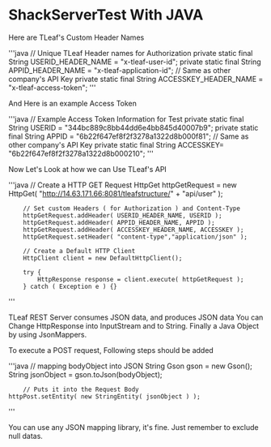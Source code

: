 ShackServerTest With JAVA
===============

Here are TLeaf's Custom Header Names

'''java
	// Unique TLeaf Header names for Authorization
	private static final String USERID_HEADER_NAME = "x-tleaf-user-id";
	private static final String APPID_HEADER_NAME = "x-tleaf-application-id"; // Same as other company's API Key
	private static final String ACCESSKEY_HEADER_NAME = "x-tleaf-access-token";
'''


And Here is an example Access Token


'''java
	// Example Access Token Information for Test
	private static final String USERID = "344bc889c8bb44dd6e4bb845d40007b9";
	private static final String APPID = "6b22f647ef8f2f3278a1322d8b000f81"; // Same as other company's API Key
	private static final String ACCESSKEY= "6b22f647ef8f2f3278a1322d8b000210";
'''


Now Let's Look at how we can Use TLeaf's API


'''java
    	// Create a HTTP GET Request
    	HttpGet httpGetRequest = new HttpGet( "http://14.63.171.66:8081/tleafstructure/" + "api/user" );
    	
    	// Set custom Headers ( for Authorization ) and Content-Type
    	httpGetRequest.addHeader( USERID_HEADER_NAME, USERID );
    	httpGetRequest.addHeader( APPID_HEADER_NAME, APPID );
    	httpGetRequest.addHeader( ACCESSKEY_HEADER_NAME, ACCESSKEY );
    	httpGetRequest.setHeader( "content-type","application/json" );
    	
    	// Create a Default HTTP Client
    	HttpClient client = new DefaultHttpClient();
    	
    	try {
			HttpResponse response = client.execute( httpGetRequest );
		} catch ( Exception e ) {}
'''


TLeaf REST Server consumes JSON data, and produces JSON data
You can Change HttpResponse into InputStream and to String. Finally a Java Object by using JsonMappers.

To execute a POST request, Following steps should be added

'''java
    	// mapping bodyObject into JSON String
    	Gson gson = new Gson();
    	String jsonObject = gson.toJson(bodyObject);
    		
    	// Puts it into the Request Body
	httpPost.setEntity( new StringEntity( jsonObject ) );
'''

You can use any JSON mapping library, it's fine. Just remember to exclude null datas.
